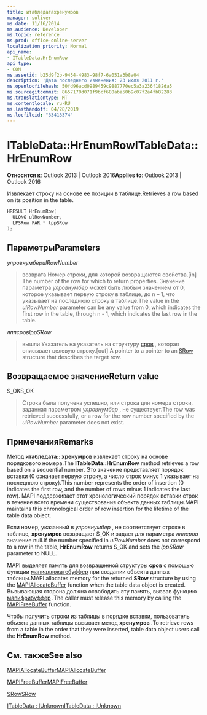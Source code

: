 ```yaml
---
title: итабледатахренумров
manager: soliver
ms.date: 11/16/2014
ms.audience: Developer
ms.topic: reference
ms.prod: office-online-server
localization_priority: Normal
api_name:
- ITableData.HrEnumRow
api_type:
- COM
ms.assetid: b25d9f2b-9454-4983-98f7-6a051a3b8a04
description: 'Дата последнего изменения: 23 июля 2011 г.'
ms.openlocfilehash: 50fd96acd0989459c9887770ec5a3a236f182da5
ms.sourcegitcommit: 8657170d071f9bcf680aba50b9c07f2a4fb82283
ms.translationtype: MT
ms.contentlocale: ru-RU
ms.lasthandoff: 04/28/2019
ms.locfileid: "33418374"
---
```

# <a name="itabledatahrenumrow"></a><span data-ttu-id="275b8-103">ITableData::HrEnumRow</span><span class="sxs-lookup"><span data-stu-id="275b8-103">ITableData::HrEnumRow</span></span>

  
  
<span data-ttu-id="275b8-104">**Относится к**: Outlook 2013 | Outlook 2016</span><span class="sxs-lookup"><span data-stu-id="275b8-104">**Applies to**: Outlook 2013 | Outlook 2016</span></span> 
  
<span data-ttu-id="275b8-105">Извлекает строку на основе ее позиции в таблице.</span><span class="sxs-lookup"><span data-stu-id="275b8-105">Retrieves a row based on its position in the table.</span></span> 
  
```cpp
HRESULT HrEnumRow(
  ULONG ulRowNumber,
  LPSRow FAR * lppSRow
);
```

## <a name="parameters"></a><span data-ttu-id="275b8-106">Параметры</span><span class="sxs-lookup"><span data-stu-id="275b8-106">Parameters</span></span>

 <span data-ttu-id="275b8-107">_улровнумбер_</span><span class="sxs-lookup"><span data-stu-id="275b8-107">_ulRowNumber_</span></span>
  
> <span data-ttu-id="275b8-108">возврата Номер строки, для которой возвращаются свойства.</span><span class="sxs-lookup"><span data-stu-id="275b8-108">[in] The number of the row for which to return properties.</span></span> <span data-ttu-id="275b8-109">Значение параметра _улровнумбер_ может быть любым значением от 0, которое указывает первую строку в таблице, до n – 1, что указывает на последнюю строку в таблице.</span><span class="sxs-lookup"><span data-stu-id="275b8-109">The value in the  _ulRowNumber_ parameter can be any value from 0, which indicates the first row in the table, through n - 1, which indicates the last row in the table.</span></span> 
    
 <span data-ttu-id="275b8-110">_лппсров_</span><span class="sxs-lookup"><span data-stu-id="275b8-110">_lppSRow_</span></span>
  
> <span data-ttu-id="275b8-111">вышли Указатель на указатель на структуру [сров](srow.md) , которая описывает целевую строку.</span><span class="sxs-lookup"><span data-stu-id="275b8-111">[out] A pointer to a pointer to an [SRow](srow.md) structure that describes the target row.</span></span> 
    
## <a name="return-value"></a><span data-ttu-id="275b8-112">Возвращаемое значение</span><span class="sxs-lookup"><span data-stu-id="275b8-112">Return value</span></span>

<span data-ttu-id="275b8-113">S_OK</span><span class="sxs-lookup"><span data-stu-id="275b8-113">S_OK</span></span> 
  
> <span data-ttu-id="275b8-114">Строка была получена успешно, или строка для номера строки, заданная параметром _улровнумбер_ , не существует.</span><span class="sxs-lookup"><span data-stu-id="275b8-114">The row was retrieved successfully, or a row for the row number specified by the  _ulRowNumber_ parameter does not exist.</span></span> 
    
## <a name="remarks"></a><span data-ttu-id="275b8-115">Примечания</span><span class="sxs-lookup"><span data-stu-id="275b8-115">Remarks</span></span>

<span data-ttu-id="275b8-116">Метод **итабледата:: хренумров** извлекает строку на основе порядкового номера.</span><span class="sxs-lookup"><span data-stu-id="275b8-116">The **ITableData::HrEnumRow** method retrieves a row based on a sequential number.</span></span> <span data-ttu-id="275b8-117">Это значение представляет порядок вставки (0 означает первую строку, а число строк минус 1 указывает на последнюю строку).</span><span class="sxs-lookup"><span data-stu-id="275b8-117">This number represents the order of insertion (0 indicates the first row, and the number of rows minus 1 indicates the last row).</span></span> <span data-ttu-id="275b8-118">MAPI поддерживает этот хронологический порядок вставки строк в течение всего времени существования объекта данных таблицы.</span><span class="sxs-lookup"><span data-stu-id="275b8-118">MAPI maintains this chronological order of row insertion for the lifetime of the table data object.</span></span> 
  
<span data-ttu-id="275b8-119">Если номер, указанный в _улровнумбер_ , не соответствует строке в таблице, **хренумров** возвращает S_OK и задает для параметра _лппсров_ значение null.</span><span class="sxs-lookup"><span data-stu-id="275b8-119">If the number specified in  _ulRowNumber_ does not correspond to a row in the table, **HrEnumRow** returns S_OK and sets the  _lppSRow_ parameter to NULL.</span></span> 
  
<span data-ttu-id="275b8-120">MAPI выделяет память для возвращенной структуры **сров** с помощью функции [мапиаллокатебуффер](mapiallocatebuffer.md) при создании объекта данных таблицы.</span><span class="sxs-lookup"><span data-stu-id="275b8-120">MAPI allocates memory for the returned **SRow** structure by using the [MAPIAllocateBuffer](mapiallocatebuffer.md) function when the table data object is created.</span></span> <span data-ttu-id="275b8-121">Вызывающая сторона должна освободить эту память, вызвав функцию [мапифрибуффер](mapifreebuffer.md) .</span><span class="sxs-lookup"><span data-stu-id="275b8-121">The caller must release this memory by calling the [MAPIFreeBuffer](mapifreebuffer.md) function.</span></span> 
  
<span data-ttu-id="275b8-122">Чтобы получить строки из таблицы в порядке вставки, пользователь объекта данных таблицы вызывает метод **хренумров** .</span><span class="sxs-lookup"><span data-stu-id="275b8-122">To retrieve rows from a table in the order that they were inserted, table data object users call the **HrEnumRow** method.</span></span> 
  
## <a name="see-also"></a><span data-ttu-id="275b8-123">См. также</span><span class="sxs-lookup"><span data-stu-id="275b8-123">See also</span></span>



[<span data-ttu-id="275b8-124">MAPIAllocateBuffer</span><span class="sxs-lookup"><span data-stu-id="275b8-124">MAPIAllocateBuffer</span></span>](mapiallocatebuffer.md)
  
[<span data-ttu-id="275b8-125">MAPIFreeBuffer</span><span class="sxs-lookup"><span data-stu-id="275b8-125">MAPIFreeBuffer</span></span>](mapifreebuffer.md)
  
[<span data-ttu-id="275b8-126">SRow</span><span class="sxs-lookup"><span data-stu-id="275b8-126">SRow</span></span>](srow.md)
  
[<span data-ttu-id="275b8-127">ITableData : IUnknown</span><span class="sxs-lookup"><span data-stu-id="275b8-127">ITableData : IUnknown</span></span>](itabledataiunknown.md)

